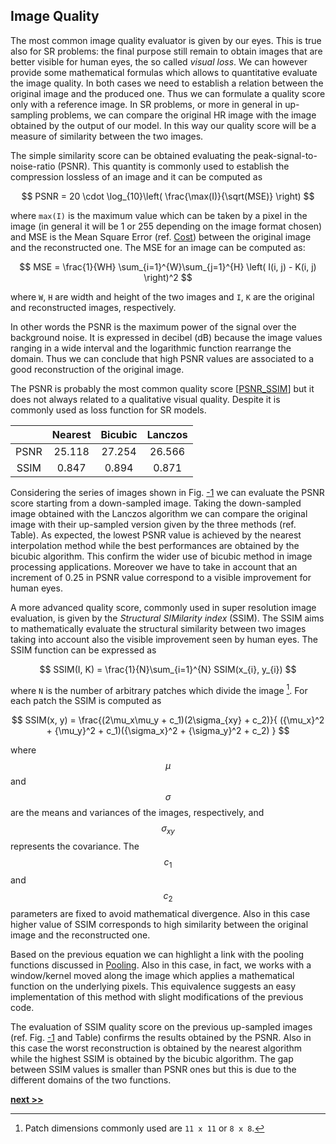 ## Image Quality

The most common image quality evaluator is given by our eyes.
This is true also for SR problems: the final purpose still remain to obtain images that are better visible for human eyes, the so called *visual loss*.
We can however provide some mathematical formulas which allows to quantitative evaluate the image quality.
In both cases we need to establish a relation between the original image and the produced one.
Thus we can formulate a quality score only with a reference image.
In SR problems, or more in general in up-sampling problems, we can compare the original HR image with the image obtained by the output of our model.
In this way our quality score will be a measure of similarity between the two images.

The simple similarity score can be obtained evaluating the peak-signal-to-noise-ratio (PSNR).
This quantity is commonly used to establish the compression lossless of an image and it can be computed as

$$
PSNR = 20 \cdot \log_{10}\left( \frac{\max(I)}{\sqrt(MSE)} \right)
$$

where `max(I)` is the maximum value which can be taken by a pixel in the image (in general it will be 1 or 255 depending on the image format chosen) and MSE is the Mean Square Error (ref. [Cost](../NeuralNetwork/Cost.md)) between the original image and the reconstructed one.
The MSE for an image can be computed as:

$$
MSE = \frac{1}{WH} \sum_{i=1}^{W}\sum_{j=1}^{H} \left( I(i, j) - K(i, j) \right)^2
$$

where `W`, `H` are width and height of the two images and `I`, `K` are the original and reconstructed images, respectively.

In other words the PSNR is the maximum power of the signal over the background noise.
It is expressed in decibel (dB) because the image values ranging in a wide interval and the logarithmic function rearrange the domain.
Thus we can conclude that high PSNR values are associated to a good reconstruction of the original image.

The PSNR is probably the most common quality score [[PSNR_SSIM](https://ieeexplore.ieee.org/document/5596999)] but it does not always related to a qualitative visual quality.
Despite it is commonly used as loss function for SR models.

|     | Nearest  | Bicubic | Lanczos |
|:---:|:--------:|:-------:|:-------:|
PSNR  | 25.118   | 27.254  | 26.566  |
SSIM  |  0.847   |  0.894  |  0.871  |

Considering the series of images shown in Fig. [-1](../../../../img/up_down_sampling.svg) we can evaluate the PSNR score starting from a down-sampled image.
Taking the down-sampled image obtained with the Lanczos algorithm we can compare the original image with their up-sampled version given by the three methods (ref. Table).
As expected, the lowest PSNR value is achieved by the nearest interpolation method while the best performances are obtained by the bicubic algorithm.
This confirm the wider use of bicubic method in image processing applications.
Moreover we have to take in account that an increment of 0.25 in PSNR value correspond to a visible improvement for human eyes.

A more advanced quality score, commonly used in super resolution image evaluation, is given by the *Structural SIMilarity index* (SSIM).
The SSIM aims to mathematically evaluate the structural similarity between two images taking into account also the visible improvement seen by human eyes.
The SSIM function can be expressed as

$$
SSIM(I, K) = \frac{1}{N}\sum_{i=1}^{N} SSIM(x_{i}, y_{i})
$$

where `N` is the number of arbitrary patches which divide the image [^1].
For each patch the SSIM is computed as

$$
SSIM(x, y) = \frac{(2\mu_x\mu_y + c_1)(2\sigma_{xy} + c_2)}{ ({\mu_x}^2 + {\mu_y}^2 + c_1)({\sigma_x}^2 + {\sigma_y}^2 + c_2) }
$$

where $$\mu$$ and $$\sigma$$ are the means and variances of the images, respectively, and $$\sigma_{xy}$$ represents the covariance.
The $$c_1$$ and $$c_2$$ parameters are fixed to avoid mathematical divergence.
Also in this case higher value of SSIM corresponds to high similarity between the original image and the reconstructed one.

Based on the previous equation we can highlight a link with the pooling functions discussed in [Pooling](../NeuralNetwork/Pooling.md).
Also in this case, in fact, we works with a window/kernel moved along the image which applies a mathematical function on the underlying pixels.
This equivalence suggests an easy implementation of this method with slight modifications of the previous code.

The evaluation of SSIM quality score on the previous up-sampled images (ref. Fig. [-1](../../../../img/up_down_sampling.svg) and Table) confirms the results obtained by the PSNR.
Also in this case the worst reconstruction is obtained by the nearest algorithm while the highest SSIM is obtained by the bicubic algorithm.
The gap between SSIM values is smaller than PSNR ones but this is due to the different domains of the two functions.

[^1]: Patch dimensions commonly used are `11 x 11` or `8 x 8`.

[**next >>**](./WDSR.md)
